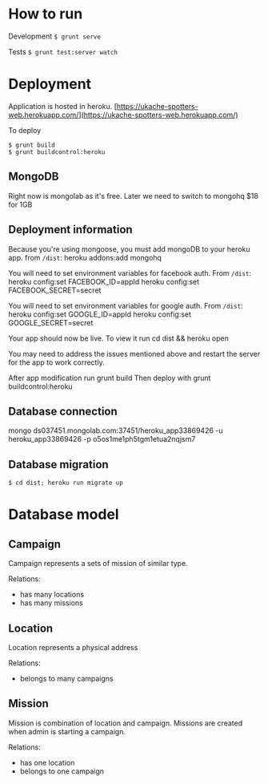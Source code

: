 How to run
==========

Development `$ grunt serve`

Tests `$ grunt test:server watch`


Deployment
============

Application is hosted in heroku. [https://ukache-spotters-web.herokuapp.com/](https://ukache-spotters-web.herokuapp.com/)

To deploy

    $ grunt build
    $ grunt buildcontrol:heroku

MongoDB
-----

Right now is mongolab as it's free. Later we need to switch to mongohq $18 for 1GB


Deployment information
------------------------

Because you're using mongoose, you must add mongoDB to your heroku app.
        from `/dist`: heroku addons:add mongohq

You will need to set environment variables for facebook auth. From `/dist`:
        heroku config:set FACEBOOK_ID=appId
        heroku config:set FACEBOOK_SECRET=secret

You will need to set environment variables for google auth. From `/dist`:
        heroku config:set GOOGLE_ID=appId
        heroku config:set GOOGLE_SECRET=secret


Your app should now be live. To view it run
        cd dist && heroku open

You may need to address the issues mentioned above and restart the server for the app to work correctly.

After app modification run
        grunt build
Then deploy with
        grunt buildcontrol:heroku
        
Database connection
-------------------

mongo ds037451.mongolab.com:37451/heroku_app33869426 -u heroku_app33869426 -p o5os1me1ph5tgm1etua2nqjsm7

Database migration
-------------------

    $ cd dist; heroku run migrate up
    
Database model 
===============

Campaign
--------

Campaign represents a sets of mission of similar type.

Relations:

* has many locations
* has many missions
 
Location
--------

Location represents a physical address

Relations:

* belongs to many campaigns

Mission
--------

Mission is combination of location and campaign. Missions are created when admin is starting a campaign.
 
Relations:

* has one location
* belongs to one campaign

